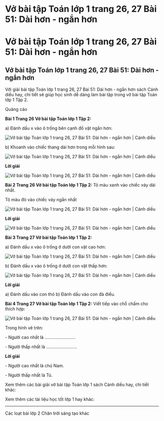 # Vở bài tập Toán lớp 1 trang 26, 27 Bài 51: Dài hơn - ngắn hơn

# Vở bài tập Toán lớp 1 trang 26, 27 Bài 51: Dài hơn - ngắn hơn

## Vở bài tập Toán lớp 1 trang 26, 27 Bài 51: Dài hơn - ngắn hơn

Với giải bài tập Toán lớp 1 trang 26, 27 Bài 51: Dài hơn - ngắn hơn sách Cánh diều hay, chi tiết sẽ giúp học sinh dễ dàng làm bài tập trong vở bài tập Toán lớp 1 Tập 2.

Quảng cáo

**Bài 1 Trang 26 Vở bài tập Toán lớp 1 Tập 2:**

a) Đánh dấu x vào ô trống bên cạnh đồ vật ngắn hơn:

![Vở bài tập Toán lớp 1 trang 26, 27 Bài 51: Dài hơn - ngắn hơn | Cánh diều](https://www.vietjack.com/vbt-toan-1-cd/images/bai-51-dai-hon-ngan-hon.PNG)

b) Khoanh vào chiếc thang dài hơn trong mỗi hình sau:

![Vở bài tập Toán lớp 1 trang 26, 27 Bài 51: Dài hơn - ngắn hơn | Cánh diều](https://www.vietjack.com/vbt-toan-1-cd/images/bai-51-dai-hon-ngan-hon-1.PNG)

**Lời giải**

![Vở bài tập Toán lớp 1 trang 26, 27 Bài 51: Dài hơn - ngắn hơn | Cánh diều](https://www.vietjack.com/vbt-toan-1-cd/images/bai-51-dai-hon-ngan-hon-2.PNG)

**Bài 2 Trang 26 Vở bài tập Toán lớp 1 Tập 2:** Tô màu xanh vào chiếc váy dài nhất. 

Tô màu đỏ vào chiếc váy ngắn nhất

![Vở bài tập Toán lớp 1 trang 26, 27 Bài 51: Dài hơn - ngắn hơn | Cánh diều](https://www.vietjack.com/vbt-toan-1-cd/images/bai-51-dai-hon-ngan-hon-3.PNG)

**Lời giải**

![Vở bài tập Toán lớp 1 trang 26, 27 Bài 51: Dài hơn - ngắn hơn | Cánh diều](https://www.vietjack.com/vbt-toan-1-cd/images/bai-51-dai-hon-ngan-hon-4.PNG)

**Bài 3 Trang 27 Vở bài tập Toán lớp 1 Tập 2:**

a) Đánh dấu x vào ô trống ở dưới con vật cao hơn: 

![Vở bài tập Toán lớp 1 trang 26, 27 Bài 51: Dài hơn - ngắn hơn | Cánh diều](https://www.vietjack.com/vbt-toan-1-cd/images/bai-51-dai-hon-ngan-hon-5.PNG)

b) Đánh dấu x vào ô trống ở dưới con vật thấp hơn: 

![Vở bài tập Toán lớp 1 trang 26, 27 Bài 51: Dài hơn - ngắn hơn | Cánh diều](https://www.vietjack.com/vbt-toan-1-cd/images/bai-51-dai-hon-ngan-hon-6.PNG)

**Lời giải**

a) Đánh dấu vào con thỏ b) Đánh dấu vào con đà điểu.

**Bài 4 Trang 27 Vở bài tập Toán lớp 1 Tập 2:** Viết tiếp vào chỗ chấm cho thích hợp: 

![Vở bài tập Toán lớp 1 trang 26, 27 Bài 51: Dài hơn - ngắn hơn | Cánh diều](https://www.vietjack.com/vbt-toan-1-cd/images/bai-51-dai-hon-ngan-hon-7.PNG)

Trong hình vẽ trên:

\- Người cao nhất là ......................... 

\- Người thấp nhất là ......................... 

**Lời giải**

\- Người cao nhất là chú Nam.

\- Người thấp nhất là Tú.

Xem thêm các bài giải vở bài tập Toán lớp 1 sách Cánh diều hay, chi tiết khác:

Xem thêm các tài liệu học tốt lớp 1 hay khác:

* * *

Các loạt bài lớp 2 Chân trời sáng tạo khác
